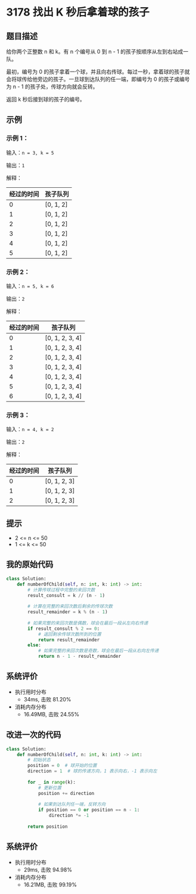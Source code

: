 
# 3178 找出 K 秒后拿着球的孩子

## 题目描述

给你两个正整数 n 和 k。有 n 个编号从 0 到 n - 1 的孩子按顺序从左到右站成一队。

最初，编号为 0 的孩子拿着一个球，并且向右传球。每过一秒，拿着球的孩子就会将球传给他旁边的孩子。一旦球到达队列的任一端，即编号为 0 的孩子或编号为 n - 1 的孩子处，传球方向就会反转。

返回 k 秒后接到球的孩子的编号。

## 示例

### 示例 1：

输入：`n = 3, k = 5`

输出：`1`

解释：

| 经过的时间 | 孩子队列 |
|------------|----------|
| 0          | [0, 1, 2] |
| 1          | [0, 1, 2] |
| 2          | [0, 1, 2] |
| 3          | [0, 1, 2] |
| 4          | [0, 1, 2] |
| 5          | [0, 1, 2] |

### 示例 2：

输入：`n = 5, k = 6`

输出：`2`

解释：

| 经过的时间 | 孩子队列 |
|------------|----------|
| 0          | [0, 1, 2, 3, 4] |
| 1          | [0, 1, 2, 3, 4] |
| 2          | [0, 1, 2, 3, 4] |
| 3          | [0, 1, 2, 3, 4] |
| 4          | [0, 1, 2, 3, 4] |
| 5          | [0, 1, 2, 3, 4] |
| 6          | [0, 1, 2, 3, 4] |

### 示例 3：

输入：`n = 4, k = 2`

输出：`2`

解释：

| 经过的时间 | 孩子队列 |
|------------|----------|
| 0          | [0, 1, 2, 3] |
| 1          | [0, 1, 2, 3] |
| 2          | [0, 1, 2, 3] |

## 提示

- 2 <= n <= 50
- 1 <= k <= 50


## 我的原始代码

```python
class Solution:
    def numberOfChild(self, n: int, k: int) -> int:
        # 计算传球过程中完整的来回次数
        result_consult = k // (n - 1)
        
        # 计算在完整的来回次数后剩余的传球次数
        result_remainder = k % (n - 1)
        
        # 如果完整的来回次数是偶数，球会在最后一段从左向右传递
        if result_consult % 2 == 0:
            # 返回剩余传球次数所到的位置
            return result_remainder
        else:
            # 如果完整的来回次数是奇数，球会在最后一段从右向左传递
            return n - 1 - result_remainder

```

## 系统评价

- 执行用时分布
  - 34ms, 击败 81.20%
- 消耗内存分布
  - 16.49MB, 击败 24.55%

## 改进一次的代码

```python
class Solution:
    def numberOfChild(self, n: int, k: int) -> int:
        # 初始状态
        position = 0  # 球开始的位置
        direction = 1  # 球的传递方向，1 表示向右，-1 表示向左
        
        for _ in range(k):
            # 更新位置
            position += direction
            
            # 如果到达队列任一端，反转方向
            if position == 0 or position == n - 1:
                direction *= -1
        
        return position

```

## 系统评价

- 执行用时分布
  - 29ms, 击败 94.98%
- 消耗内存分布
  - 16.21MB, 击败 99.19%